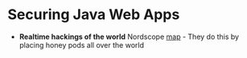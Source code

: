 # Securing Java Web Apps

* __Realtime hackings of the world__ 
Nordscope [map](http://map.norsecorp.com/#/) - They do this by placing honey pods all over the world


